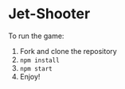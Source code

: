 # Jet-Shooter

To run the game: 
1) Fork and clone the repository
2) `npm install`
3) `npm start`
4) Enjoy!
